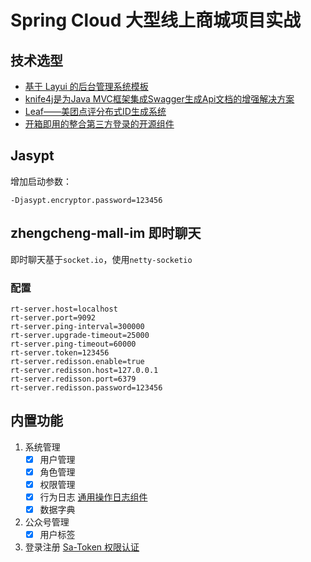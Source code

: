 # Spring Cloud 大型线上商城项目实战

## 技术选型

- [基于 Layui 的后台管理系统模板](https://gitee.com/pear-admin/Pear-Admin-Layui)
- [knife4j是为Java MVC框架集成Swagger生成Api文档的增强解决方案](https://gitee.com/xiaoym/knife4j)
- [ Leaf——美团点评分布式ID生成系统](https://tech.meituan.com/2017/04/21/mt-leaf.html)
- [开箱即用的整合第三方登录的开源组件](https://justauth.wiki/)

## Jasypt

增加启动参数：

```
-Djasypt.encryptor.password=123456
```

## zhengcheng-mall-im 即时聊天

即时聊天基于`socket.io`，使用`netty-socketio`

### 配置

```properties
rt-server.host=localhost
rt-server.port=9092
rt-server.ping-interval=300000
rt-server.upgrade-timeout=25000
rt-server.ping-timeout=60000
rt-server.token=123456
rt-server.redisson.enable=true 
rt-server.redisson.host=127.0.0.1
rt-server.redisson.port=6379
rt-server.redisson.password=123456
```

## 内置功能

1. 系统管理
    - [x] 用户管理
    - [x] 角色管理
    - [x] 权限管理
    - [x] 行为日志  [通用操作日志组件](https://github.com/mouzt/mzt-biz-log)
    - [x] 数据字典
2. 公众号管理
    - [x] 用户标签
3. 登录注册 [Sa-Token 权限认证](http://sa-token.dev33.cn/)

